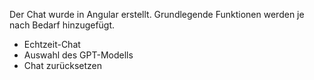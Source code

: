  Der Chat wurde in Angular erstellt. Grundlegende Funktionen werden je nach Bedarf hinzugefügt.

- Echtzeit-Chat
- Auswahl des GPT-Modells
- Chat zurücksetzen
